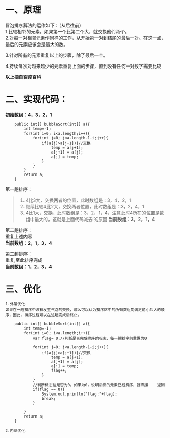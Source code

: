 # 一、原理
冒泡排序算法的运作如下：（从后往前）<br/>
1.比较相邻的元素。如果第一个比第二个大，就交换他们两个。<br/>
2.对每一对相邻元素作同样的工作，从开始第一对到结尾的最后一对。在这一点，最后的元素应该会是最大的数。<br/>

3.针对所有的元素重复以上的步骤，除了最后一个。<br/>

4.持续每次对越来越少的元素重复上面的步骤，直到没有任何一对数字需要比较<br/>

**以上摘自百度百科**

# 二、实现代码：
**初始数组：4，3，2，1**

```
    public int[] bubbleSort(int[] a){
        int temp=-1;
        for(int i=0; i<a.length;i++){
            for(int j=0; j<a.length-1-i;j++){
                if(a[j]>a[j+1]){//交换
                    temp = a[j+1];
                    a[j+1] = a[j];
                    a[j] = temp;
                }
            }
        }
        return a;
    }
```
第一趟排序：<br/>
>1. 4比3大，交换两者的位置，此时数组是：3，4，2，1
>2. 继续比较4比2大，交换两者位置，此时数组是：3，2，4，1
>3. 4比1大，交换，此时数组是：3，2，1，4，注意此时4所在的位置是数组中最大的，这就是上面代码减去i的原因
**当前数组：3，2，1，4**

第二趟排序：<br/>
重复上述内容<br/>
**当前数组：2，1，3，4**

第三趟排序：<br/>
重复,至此排序完成<br/>
**当前数组：1，2，3，4**

# 三、优化
    1.外层优化
    如果在一趟排序中没有发生气泡的交换，那么可以认为排序区中的所有数组均满足前小后大的顺序，因此，排序过程可以在这趟完成后终止。
```
    public int[] bubbleSort(int[] a){
        int temp=-1;
        for(int i=0; i<a.length;i++){
            var flag= 0;//判断是否完成排序的标志，每一趟排序前重置为0
    
            for(int j=0; j<a.length-1-i;j++){
                if(a[j]>a[j+1]){//交换
                    temp = a[j+1];
                    a[j+1] = a[j];
                    a[j] = temp;
                    flag++;
                }
            }
            //判断标志位是否为0，如果为0，说明后面的元素已经有序，就直接    返回 
            if(flag == 0){
                System.out.println("flag:"+flag);
                break;
            }
    
        }
        return a;
    }
```
    2.内部优化







